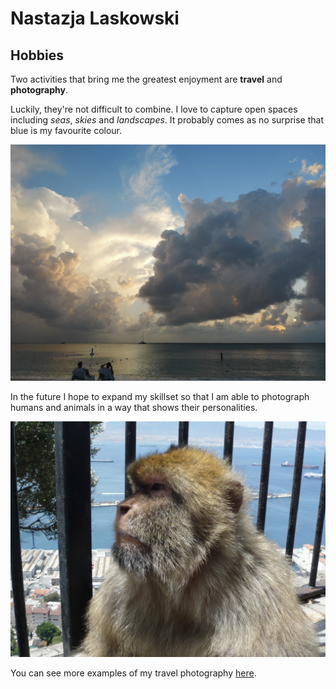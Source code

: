# **Nastazja Laskowski**
## Hobbies

Two activities that bring me the greatest enjoyment are **travel** and **photography**.

Luckily, they're not difficult to combine. I love to capture open spaces including *seas*, *skies* and *landscapes*. It probably comes as no surprise that blue is my favourite colour. 

![landscape](https://raw.githubusercontent.com/nastazja/nastazja.github.io/master/landscape.png)

In the future I hope to expand my skillset so that I am able to photograph humans and animals in a way that shows their personalities.

![monkey](https://raw.githubusercontent.com/nastazja/nastazja.github.io/master/monkey.png) 

You can see more examples of my travel photography [here](https://www.instagram.com/aloha_ka_la/). 
